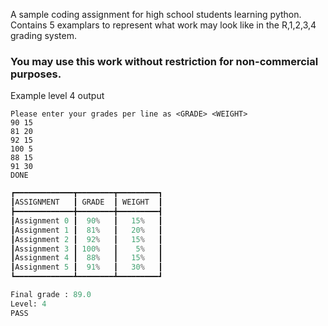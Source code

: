 A sample coding assignment for high school students learning python. Contains 5 examplars to represent what work may look like in the R,1,2,3,4 grading system.

### You may use this work without restriction for non-commercial purposes.

Example level 4 output
```
Please enter your grades per line as <GRADE> <WEIGHT>
90 15    
81 20
92 15
100 5
88 15
91 30
DONE
```

```python
┏━━━━━━━━━━━━━┳━━━━━━━━┳━━━━━━━━━┓
┃ASSIGNMENT   ┃ GRADE  ┃ WEIGHT  ┃
┣━━━━━━━━━━━━━╋━━━━━━━━╋━━━━━━━━━┫
┃Assignment 0 ┃	 90%   ┃   15%   ┃
┃Assignment 1 ┃	 81%   ┃   20%   ┃
┃Assignment 2 ┃	 92%   ┃   15%   ┃
┃Assignment 3 ┃	100%   ┃    5%   ┃
┃Assignment 4 ┃	 88%   ┃   15%   ┃
┃Assignment 5 ┃	 91%   ┃   30%   ┃
┗━━━━━━━━━━━━━┻━━━━━━━━┻━━━━━━━━━┛

Final grade : 89.0
Level: 4
PASS

```
